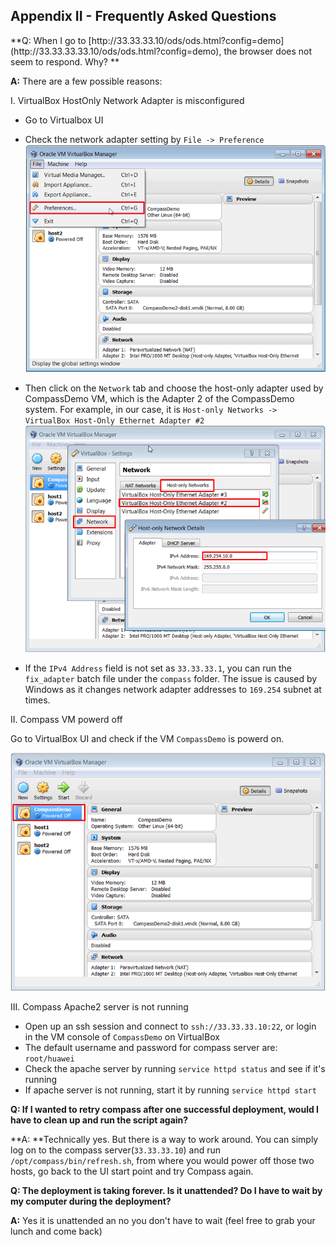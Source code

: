 <h2 id="appendix2">Appendix II - Frequently Asked Questions</h2>
**Q: When I go to [http://33.33.33.10/ods/ods.html?config=demo](http://33.33.33.33.10/ods/ods.html?config=demo), the browser does not seem to respond. Why? **

**A:** There are a few possible reasons:

I. VirtualBox HostOnly Network Adapter is misconfigured

* Go to Virtualbox UI 
* Check the network adapter setting by `File -> Preference`
![wrong_net_2_1](/img/faq_wrong-net2-1.png)

* Then click on the `Network` tab and choose the host-only adapter used by CompassDemo VM, which is the Adapter 2 of the CompassDemo system. For example, in our case, it is `Host-only Networks -> VirtualBox Host-Only Ethernet Adapter #2`
![wrong_net_2_2](/img/faq_wrong-net2-2.png)

* If the `IPv4 Address` field is not set as `33.33.33.1`, you can run the `fix_adapter` batch file under the `compass` folder. The issue is caused by Windows as it changes network adapter addresses to `169.254` subnet at times.

II. Compass VM powerd off

Go to VirtualBox UI and check if the VM `CompassDemo` is powerd on.

![not_powerd_on](/img/faq_notpoweredon.png)


III. Compass Apache2 server is not running

* Open up an ssh session and connect to `ssh://33.33.33.10:22`,
or login in the VM console of `CompassDemo` on VirtualBox
* The default username and password for compass server are: `root/huawei`
* Check the apache server by running `service httpd status` and see if it's running
* If apache server is not running, start it by running `service httpd start`


**Q: If I wanted to retry compass after one successful deployment, would I have to clean up and run the script again?**

**A: **Technically yes. But there is a way to work around. You can simply log on to the compass server(`33.33.33.10`) and run `/opt/compass/bin/refresh.sh`, from where you would power off those two hosts, go back to the UI start point and try Compass again.

**Q: The deployment is taking forever. Is it unattended? Do I have to wait by my computer during the deployment?**

**A:** Yes it is unattended an no you don't have to wait (feel free to grab your lunch and come back)


